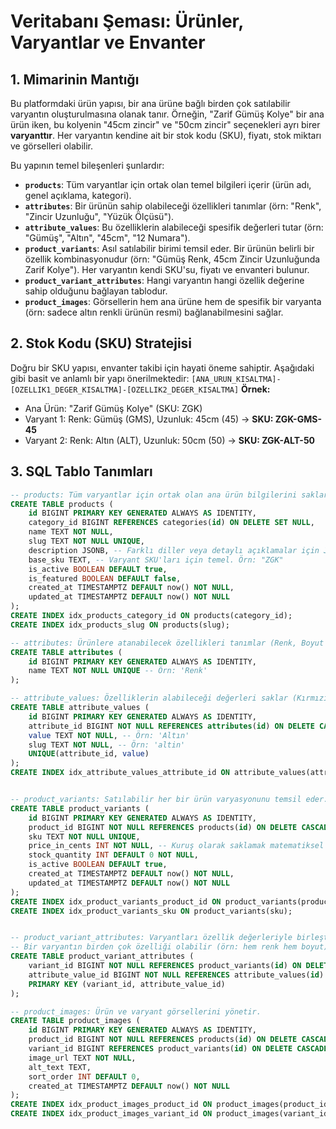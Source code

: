 # Veritabanı Şeması: Ürünler, Varyantlar ve Envanter

## 1. Mimarinin Mantığı

Bu platformdaki ürün yapısı, bir ana ürüne bağlı birden çok satılabilir varyantın oluşturulmasına olanak tanır. Örneğin, "Zarif Gümüş Kolye" bir ana ürün iken, bu kolyenin "45cm zincir" ve "50cm zincir" seçenekleri ayrı birer **varyanttır**. Her varyantın kendine ait bir stok kodu (SKU), fiyatı, stok miktarı ve görselleri olabilir.

Bu yapının temel bileşenleri şunlardır:
- **`products`**: Tüm varyantlar için ortak olan temel bilgileri içerir (ürün adı, genel açıklama, kategori).
- **`attributes`**: Bir ürünün sahip olabileceği özellikleri tanımlar (örn: "Renk", "Zincir Uzunluğu", "Yüzük Ölçüsü").
- **`attribute_values`**: Bu özelliklerin alabileceği spesifik değerleri tutar (örn: "Gümüş", "Altın", "45cm", "12 Numara").
- **`product_variants`**: Asıl satılabilir birimi temsil eder. Bir ürünün belirli bir özellik kombinasyonudur (örn: "Gümüş Renk, 45cm Zincir Uzunluğunda Zarif Kolye"). Her varyantın kendi SKU'su, fiyatı ve envanteri bulunur.
- **`product_variant_attributes`**: Hangi varyantın hangi özellik değerine sahip olduğunu bağlayan tablodur.
- **`product_images`**: Görsellerin hem ana ürüne hem de spesifik bir varyanta (örn: sadece altın renkli ürünün resmi) bağlanabilmesini sağlar.

## 2. Stok Kodu (SKU) Stratejisi

Doğru bir SKU yapısı, envanter takibi için hayati öneme sahiptir. Aşağıdaki gibi basit ve anlamlı bir yapı önerilmektedir:
`[ANA_URUN_KISALTMA]-[OZELLIK1_DEGER_KISALTMA]-[OZELLIK2_DEGER_KISALTMA]`
**Örnek:**
- Ana Ürün: "Zarif Gümüş Kolye" (SKU: ZGK)
- Varyant 1: Renk: Gümüş (GMS), Uzunluk: 45cm (45) -> **SKU: ZGK-GMS-45**
- Varyant 2: Renk: Altın (ALT), Uzunluk: 50cm (50) -> **SKU: ZGK-ALT-50**

## 3. SQL Tablo Tanımları

```sql
-- products: Tüm varyantlar için ortak olan ana ürün bilgilerini saklar.
CREATE TABLE products (
    id BIGINT PRIMARY KEY GENERATED ALWAYS AS IDENTITY,
    category_id BIGINT REFERENCES categories(id) ON DELETE SET NULL,
    name TEXT NOT NULL,
    slug TEXT NOT NULL UNIQUE,
    description JSONB, -- Farklı diller veya detaylı açıklamalar için JSONB
    base_sku TEXT, -- Varyant SKU'ları için temel. Örn: "ZGK"
    is_active BOOLEAN DEFAULT true,
    is_featured BOOLEAN DEFAULT false,
    created_at TIMESTAMPTZ DEFAULT now() NOT NULL,
    updated_at TIMESTAMPTZ DEFAULT now() NOT NULL
);
CREATE INDEX idx_products_category_id ON products(category_id);
CREATE INDEX idx_products_slug ON products(slug);

-- attributes: Ürünlere atanabilecek özellikleri tanımlar (Renk, Boyut vb.).
CREATE TABLE attributes (
    id BIGINT PRIMARY KEY GENERATED ALWAYS AS IDENTITY,
    name TEXT NOT NULL UNIQUE -- Örn: 'Renk'
);

-- attribute_values: Özelliklerin alabileceği değerleri saklar (Kırmızı, Mavi vb.).
CREATE TABLE attribute_values (
    id BIGINT PRIMARY KEY GENERATED ALWAYS AS IDENTITY,
    attribute_id BIGINT NOT NULL REFERENCES attributes(id) ON DELETE CASCADE,
    value TEXT NOT NULL, -- Örn: 'Altın'
    slug TEXT NOT NULL, -- Örn: 'altin'
    UNIQUE(attribute_id, value)
);
CREATE INDEX idx_attribute_values_attribute_id ON attribute_values(attribute_id);


-- product_variants: Satılabilir her bir ürün varyasyonunu temsil eder.
CREATE TABLE product_variants (
    id BIGINT PRIMARY KEY GENERATED ALWAYS AS IDENTITY,
    product_id BIGINT NOT NULL REFERENCES products(id) ON DELETE CASCADE,
    sku TEXT NOT NULL UNIQUE,
    price_in_cents INT NOT NULL, -- Kuruş olarak saklamak matematiksel hataları önler.
    stock_quantity INT DEFAULT 0 NOT NULL,
    is_active BOOLEAN DEFAULT true,
    created_at TIMESTAMPTZ DEFAULT now() NOT NULL,
    updated_at TIMESTAMPTZ DEFAULT now() NOT NULL
);
CREATE INDEX idx_product_variants_product_id ON product_variants(product_id);
CREATE INDEX idx_product_variants_sku ON product_variants(sku);


-- product_variant_attributes: Varyantları özellik değerleriyle birleştirir.
-- Bir varyantın birden çok özelliği olabilir (örn: hem renk hem boyut).
CREATE TABLE product_variant_attributes (
    variant_id BIGINT NOT NULL REFERENCES product_variants(id) ON DELETE CASCADE,
    attribute_value_id BIGINT NOT NULL REFERENCES attribute_values(id) ON DELETE CASCADE,
    PRIMARY KEY (variant_id, attribute_value_id)
);

-- product_images: Ürün ve varyant görsellerini yönetir.
CREATE TABLE product_images (
    id BIGINT PRIMARY KEY GENERATED ALWAYS AS IDENTITY,
    product_id BIGINT NOT NULL REFERENCES products(id) ON DELETE CASCADE,
    variant_id BIGINT REFERENCES product_variants(id) ON DELETE CASCADE, -- Null olabilir, ana ürün resmiyse.
    image_url TEXT NOT NULL,
    alt_text TEXT,
    sort_order INT DEFAULT 0,
    created_at TIMESTAMPTZ DEFAULT now() NOT NULL
);
CREATE INDEX idx_product_images_product_id ON product_images(product_id);
CREATE INDEX idx_product_images_variant_id ON product_images(variant_id);

``` 